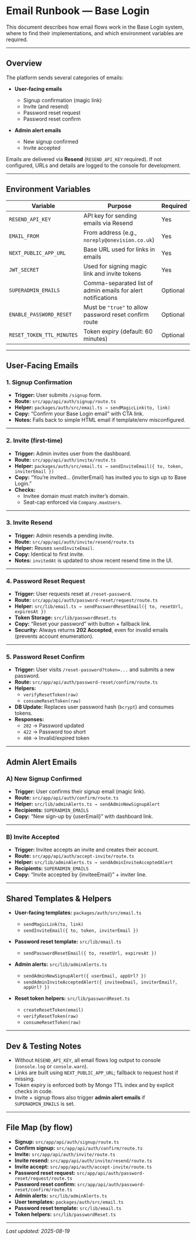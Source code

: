# Email Runbook — Base Login

This document describes how email flows work in the Base Login system, where to find their implementations, and which environment variables are required.

---

## Overview

The platform sends several categories of emails:

- **User-facing emails**
  - Signup confirmation (magic link)
  - Invite (and resend)
  - Password reset request
  - Password reset confirm

- **Admin alert emails**
  - New signup confirmed
  - Invite accepted

Emails are delivered via **Resend** (`RESEND_API_KEY` required). If not configured, URLs and details are logged to the console for development.

---

## Environment Variables

| Variable                  | Purpose                                                      | Required |
| ------------------------- | ------------------------------------------------------------ | -------- |
| `RESEND_API_KEY`          | API key for sending emails via Resend                        | Yes      |
| `EMAIL_FROM`              | From address (e.g., `noreply@onevision.co.uk`)               | Yes      |
| `NEXT_PUBLIC_APP_URL`     | Base URL used for links in emails                            | Yes      |
| `JWT_SECRET`              | Used for signing magic link and invite tokens                | Yes      |
| `SUPERADMIN_EMAILS`       | Comma-separated list of admin emails for alert notifications | Optional |
| `ENABLE_PASSWORD_RESET`   | Must be `"true"` to allow password reset confirm route       | Optional |
| `RESET_TOKEN_TTL_MINUTES` | Token expiry (default: 60 minutes)                           | Optional |

---

## User-Facing Emails

### 1. Signup Confirmation

- **Trigger:** User submits `/signup` form.
- **Route:** `src/app/api/auth/signup/route.ts`
- **Helper:** `packages/auth/src/email.ts → sendMagicLink(to, link)`
- **Copy:** “Confirm your Base Login email” with CTA link.
- **Notes:** Falls back to simple HTML email if template/env misconfigured.

---

### 2. Invite (first-time)

- **Trigger:** Admin invites user from the dashboard.
- **Route:** `src/app/api/auth/invite/route.ts`
- **Helper:** `packages/auth/src/email.ts → sendInviteEmail({ to, token, inviterEmail })`
- **Copy:** “You’re invited… {inviterEmail} has invited you to sign up to Base Login.”
- **Checks:**
  - Invitee domain must match inviter’s domain.
  - Seat-cap enforced via `Company.maxUsers`.

---

### 3. Invite Resend

- **Trigger:** Admin resends a pending invite.
- **Route:** `src/app/api/auth/invite/resend/route.ts`
- **Helper:** Reuses `sendInviteEmail`.
- **Copy:** Identical to first invite.
- **Notes:** `invitedAt` is updated to show recent resend time in the UI.

---

### 4. Password Reset Request

- **Trigger:** User requests reset at `/reset-password`.
- **Route:** `src/app/api/auth/password-reset/request/route.ts`
- **Helper:** `src/lib/email.ts → sendPasswordResetEmail({ to, resetUrl, expiresAt })`
- **Token Storage:** `src/lib/passwordReset.ts`
- **Copy:** “Reset your password” with button + fallback link.
- **Security:** Always returns **202 Accepted**, even for invalid emails (prevents account enumeration).

---

### 5. Password Reset Confirm

- **Trigger:** User visits `/reset-password?token=...` and submits a new password.
- **Route:** `src/app/api/auth/password-reset/confirm/route.ts`
- **Helpers:**
  - `verifyResetToken(raw)`
  - `consumeResetToken(raw)`
- **DB Update:** Replaces user password hash (`bcrypt`) and consumes tokens.
- **Responses:**
  - `202` → Password updated
  - `422` → Password too short
  - `400` → Invalid/expired token

---

## Admin Alert Emails

### A) New Signup Confirmed

- **Trigger:** User confirms their signup email (magic link).
- **Route:** `src/app/api/auth/confirm/route.ts`
- **Helper:** `src/lib/adminAlerts.ts → sendAdminNewSignupAlert`
- **Recipients:** `SUPERADMIN_EMAILS`
- **Copy:** “New sign-up by {userEmail}” with dashboard link.

---

### B) Invite Accepted

- **Trigger:** Invitee accepts an invite and creates their account.
- **Route:** `src/app/api/auth/accept-invite/route.ts`
- **Helper:** `src/lib/adminAlerts.ts → sendAdminInviteAcceptedAlert`
- **Recipients:** `SUPERADMIN_EMAILS`
- **Copy:** “Invite accepted by {inviteeEmail}” + inviter line.

---

## Shared Templates & Helpers

- **User-facing templates:** `packages/auth/src/email.ts`
  - `sendMagicLink(to, link)`
  - `sendInviteEmail({ to, token, inviterEmail })`

- **Password reset template:** `src/lib/email.ts`
  - `sendPasswordResetEmail({ to, resetUrl, expiresAt })`

- **Admin alerts:** `src/lib/adminAlerts.ts`
  - `sendAdminNewSignupAlert({ userEmail, appUrl? })`
  - `sendAdminInviteAcceptedAlert({ inviteeEmail, inviterEmail?, appUrl? })`

- **Reset token helpers:** `src/lib/passwordReset.ts`
  - `createResetToken(email)`
  - `verifyResetToken(raw)`
  - `consumeResetToken(raw)`

---

## Dev & Testing Notes

- Without `RESEND_API_KEY`, all email flows log output to console (`console.log` or `console.warn`).
- Links are built using `NEXT_PUBLIC_APP_URL`; fallback to request host if missing.
- Token expiry is enforced both by Mongo TTL index and by explicit checks in code.
- Invite + signup flows also trigger **admin alert emails** if `SUPERADMIN_EMAILS` is set.

---

## File Map (by flow)

- **Signup:** `src/app/api/auth/signup/route.ts`
- **Confirm signup:** `src/app/api/auth/confirm/route.ts`
- **Invite:** `src/app/api/auth/invite/route.ts`
- **Invite resend:** `src/app/api/auth/invite/resend/route.ts`
- **Invite accept:** `src/app/api/auth/accept-invite/route.ts`
- **Password reset request:** `src/app/api/auth/password-reset/request/route.ts`
- **Password reset confirm:** `src/app/api/auth/password-reset/confirm/route.ts`
- **Admin alerts:** `src/lib/adminAlerts.ts`
- **User templates:** `packages/auth/src/email.ts`
- **Password reset template:** `src/lib/email.ts`
- **Token helpers:** `src/lib/passwordReset.ts`

---

_Last updated: 2025-08-19_

